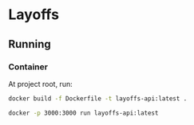 # Layoffs

## Running
### Container
At project root, run:

```bash
docker build -f Dockerfile -t layoffs-api:latest .

docker -p 3000:3000 run layoffs-api:latest
```